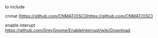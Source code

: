 to include 


cnmat
[https://github.com/CNMAT/OSC](https://github.com/CNMAT/OSC)

enable interupt
[https://github.com/GreyGnome/EnableInterrupt/wiki/Download ](https://github.com/GreyGnome/EnableInterrupt/wiki/Download )